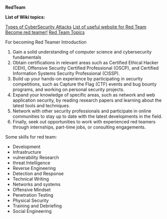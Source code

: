 **RedTeam**

**List of Wiki topics:**

[Types of CyberSecurity Attacks](https://github.com/ties2/Red-Team/wiki/Types-of-CyberSecurity-Attacks)
[List of useful website for Red Team](https://github.com/ties2/Red-Team/wiki/List-of-useful-website-for-Red-Team)
[Become red teamer!](https://github.com/ties2/Red-Team/wiki/Become-red-teamer!)
[Red Team Topics](https://github.com/ties2/Red-Team/wiki)


For becoming Red Teamer
Introduction
1.	Gain a solid understanding of computer science and cybersecurity fundamentals
2.	Obtain certifications in relevant areas such as Certified Ethical Hacker (CEH), Offensive Security Certified Professional (OSCP), and Certified Information Systems Security Professional (CISSP).
3.	Build up your hands-on experience by participating in security competitions, such as Capture the Flag (CTF) events and bug bounty programs, and working on personal security projects.
4.	Expand your knowledge of specific areas, such as network and web application security, by reading research papers and learning about the latest tools and techniques.
5.	Network with other security professionals and participate in online communities to stay up to date with the latest developments in the field.
6.	Finally, seek out opportunities to work with experienced red teamers through internships, part-time jobs, or consulting engagements.
 
Some skills for red team:
- Development
- Infrastructure
- vulnerability Research
- threat Intelligence
- Reverse Engineering
- Detection and Response
- Technical Writing
- Networks and systems
- Offensive Mindset
- Penetration Testing
- Physical Security
- Training and Debriefing
- Social Engineering

 
 
 


